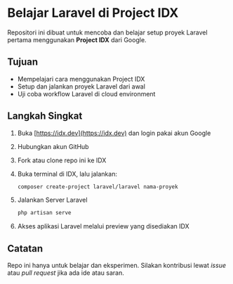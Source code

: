 # Belajar Laravel di Project IDX

Repositori ini dibuat untuk mencoba dan belajar setup proyek Laravel pertama menggunakan **Project IDX** dari Google.

## Tujuan

- Mempelajari cara menggunakan Project IDX
- Setup dan jalankan proyek Laravel dari awal
- Uji coba workflow Laravel di cloud environment

## Langkah Singkat

1. Buka [https://idx.dev](https://idx.dev) dan login pakai akun Google  
2. Hubungkan akun GitHub  
3. Fork atau clone repo ini ke IDX  
4. Buka terminal di IDX, lalu jalankan:

   ```bash
   composer create-project laravel/laravel nama-proyek
5. Jalankan Server Laravel
   
   ``` bash
   php artisan serve
6. Akses aplikasi Laravel melalui preview yang disediakan IDX

## Catatan
Repo ini hanya untuk belajar dan eksperimen.
Silakan kontribusi lewat _issue_ atau _pull request_ jika ada ide atau saran.
